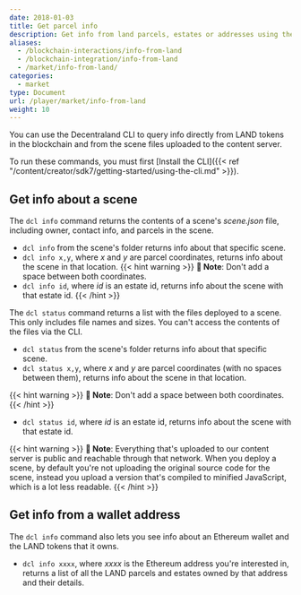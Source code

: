 ```yaml
---
date: 2018-01-03
title: Get parcel info
description: Get info from land parcels, estates or addresses using the CLI.
aliases:
  - /blockchain-interactions/info-from-land
  - /blockchain-integration/info-from-land
  - /market/info-from-land/
categories:
  - market
type: Document
url: /player/market/info-from-land
weight: 10
---
```


You can use the Decentraland CLI to query info directly from LAND tokens in the blockchain and from the scene files uploaded to the content server.

To run these commands, you must first [Install the CLI]({{< ref "/content/creator/sdk7/getting-started/using-the-cli.md" >}}).

## Get info about a scene

The `dcl info` command returns the contents of a scene's _scene.json_ file, including owner, contact info, and parcels in the scene.

- `dcl info` from the scene's folder returns info about that specific scene.
- `dcl info x,y`, where _x_ and _y_ are parcel coordinates, returns info about the scene in that location.
  {{< hint warning >}}
  **📔 Note**: Don't add a space between both coordinates.
- `dcl info id`, where _id_ is an estate id, returns info about the scene with that estate id.
  {{< /hint >}}

The `dcl status` command returns a list with the files deployed to a scene. This only includes file names and sizes. You can't access the contents of the files via the CLI.

- `dcl status` from the scene's folder returns info about that specific scene.
- `dcl status x,y`, where _x_ and _y_ are parcel coordinates (with no spaces between them), returns info about the scene in that location.

{{< hint warning >}}
**📔 Note**: Don't add a space between both coordinates.
{{< /hint >}}

- `dcl status id`, where _id_ is an estate id, returns info about the scene with that estate id.

{{< hint warning >}}
**📔 Note**: Everything that's uploaded to our content server is public and reachable through that network. When you deploy a scene, by default you're not uploading the original source code for the scene, instead you upload a version that's compiled to minified JavaScript, which is a lot less readable.
{{< /hint >}}

## Get info from a wallet address

The `dcl info` command also lets you see info about an Ethereum wallet and the LAND tokens that it owns.

- `dcl info xxxx`, where _xxxx_ is the Ethereum address you're interested in, returns a list of all the LAND parcels and estates owned by that address and their details.

